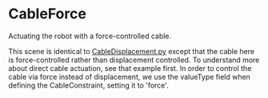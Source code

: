 # CableForce

Actuating the robot with a force-controlled cable.

This scene is identical to [CableDisplacement.py](CableDisplacement.py) except that the cable here is force-controlled rather than displacement controlled. To understand more about direct cable actuation, see that example first. 
In order to control the cable via force instead of displacement, we use the valueType field when defining the CableConstraint, setting it to 'force'.
